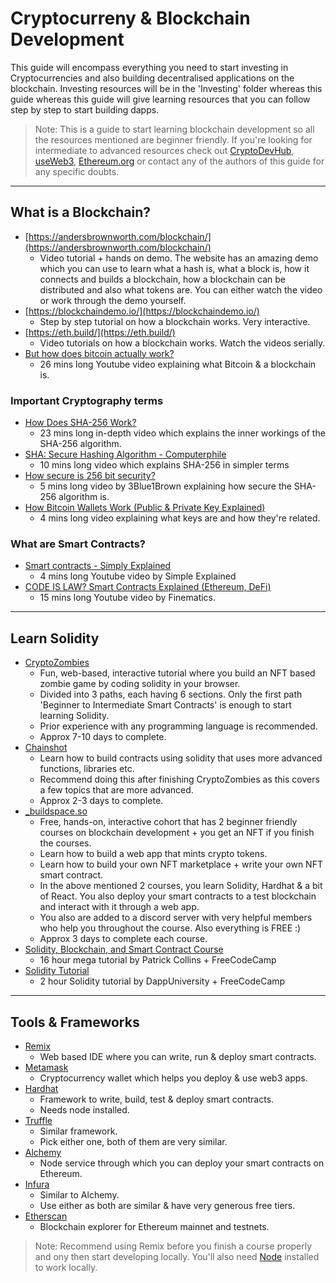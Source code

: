 # Cryptocurreny & Blockchain Development

This guide will encompass everything you need to start investing in Cryptocurrencies and also building decentralised applications on the blockchain. Investing resources will be in the 'Investing' folder whereas this guide whereas this guide will give learning resources that you can follow step by step to start building dapps.

> Note: This is a guide to start learning blockchain development so all the resources mentioned are beginner friendly. If you're looking for intermediate to advanced resources check out [CryptoDevHub](https://cryptodevhub.io/wiki), [useWeb3](https://www.useweb3.xyz/), [Ethereum.org](https://ethereum.org/en/developers/docs/) or contact any of the authors of this guide for any specific doubts.

---

## What is a Blockchain?

- [https://andersbrownworth.com/blockchain/](https://andersbrownworth.com/blockchain/) 
  - Video tutorial + hands on demo. The website has an amazing demo which you can use to learn what a hash is, what a block is, how it connects and builds a blockchain, how a blockchain can be distributed and also what tokens are. You can either watch the video or work through the demo yourself.
- [https://blockchaindemo.io/](https://blockchaindemo.io/) 
  - Step by step tutorial on how a blockchain works. Very interactive.
- [https://eth.build/](https://eth.build/) 
  - Video tutorials on how a blockchain works. Watch the videos serially.
- [But how does bitcoin actually work?](https://www.youtube.com/watch?v=bBC-nXj3Ng4) 
  - 26 mins long Youtube video explaining what Bitcoin & a blockchain is.

### Important Cryptography terms

- [How Does SHA-256 Work?](https://www.youtube.com/watch?v=f9EbD6iY9zI) 
  - 23 mins long in-depth video which explains the inner workings of the SHA-256 algorithm.
- [SHA: Secure Hashing Algorithm - Computerphile](https://www.youtube.com/watch?v=DMtFhACPnTY) 
  - 10 mins long video which explains SHA-256 in simpler terms
- [How secure is 256 bit security?](https://www.youtube.com/watch?v=S9JGmA5_unY) 
  - 5 mins long video by 3Blue1Brown explaining how secure the SHA-256 algorithm is.
- [How Bitcoin Wallets Work (Public & Private Key Explained)](https://www.youtube.com/watch?v=GSTiKjnBaes) 
  - 4 mins long video explaining what keys are and how they're related.

### What are Smart Contracts?

- [Smart contracts - Simply Explained](https://www.youtube.com/watch?v=ZE2HxTmxfrI) 
  - 4 mins long Youtube video by Simple Explained 
- [CODE IS LAW? Smart Contracts Explained (Ethereum, DeFi)](https://www.youtube.com/watch?v=pWGLtjG-F5c) 
  - 15 mins long Youtube video by Finematics.

---

## Learn Solidity
- [CryptoZombies](https://cryptozombies.io/) 
  - Fun, web-based, interactive tutorial where you build an NFT based zombie game by coding solidity in your browser. 
  - Divided into 3 paths, each having 6 sections. Only the first path 'Beginner to Intermediate Smart Contracts' is enough to start learning Solidity.
  - Prior experience with any programming language is recommended.
  - Approx 7-10 days to complete.
- [Chainshot](https://www.chainshot.com/learn/solidity)
  - Learn how to build contracts using solidity that uses more advanced functions, libraries etc.
  - Recommend doing this after finishing CryptoZombies as this covers a few topics that are more advanced.
  - Approx 2-3 days to complete.
- [_buildspace.so](https://buildspace.so/)
  - Free, hands-on, interactive cohort that has 2 beginner friendly courses on blockchain development + you get an NFT if you finish the courses.
  - Learn how to build a web app that mints crypto tokens.
  - Learn how to build your own NFT marketplace + write your own NFT smart contract.
  - In the above mentioned 2 courses, you learn Solidity, Hardhat & a bit of React. You also deploy your smart contracts to a test blockchain and interact with it through a web app.
  - You also are added to a discord server with very helpful members who help you throughout the course. Also everything is FREE :)
  - Approx 3 days to complete each course.
- [Solidity, Blockchain, and Smart Contract Course](https://www.youtube.com/watch?v=M576WGiDBdQ) 
  - 16 hour mega tutorial by Patrick Collins + FreeCodeCamp
- [Solidity Tutorial](https://www.youtube.com/watch?v=ipwxYa-F1uY)
  - 2 hour Solidity tutorial by DappUniversity + FreeCodeCamp

---

## Tools & Frameworks
- [Remix](https://remix.ethereum.org/)
  - Web based IDE where you can write, run & deploy smart contracts. 
- [Metamask](https://metamask.io/)
  - Cryptocurrency wallet which helps you deploy & use web3 apps.
- [Hardhat](https://hardhat.org/)
  - Framework to write, build, test & deploy smart contracts.
  - Needs node installed.
- [Truffle](https://trufflesuite.com/)
  - Similar framework.
  - Pick either one, both of them are very similar. 
- [Alchemy](https://www.alchemy.com/)
  - Node service through which you can deploy your smart contracts on Ethereum.
- [Infura](https://infura.io/)
  - Similar to Alchemy.
  - Use either as both are similar & have very generous free tiers. 
- [Etherscan](https://etherscan.io/)
  -  Blockchain explorer for Ethereum mainnet and testnets.

> Note: Recommend using Remix before you finish a course properly and ony then start developing locally. You'll also need [Node](https://nodejs.org/en/) installed to work locally. 